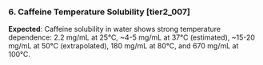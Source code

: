 ### 6. Caffeine Temperature Solubility [tier2_007]

**Expected**: Caffeine solubility in water shows strong temperature dependence: 2.2 mg/mL at 25°C, ~4-5 mg/mL at 37°C (estimated), ~15-20 mg/mL at 50°C (extrapolated), 180 mg/mL at 80°C, and 670 mg/mL at 100°C.
